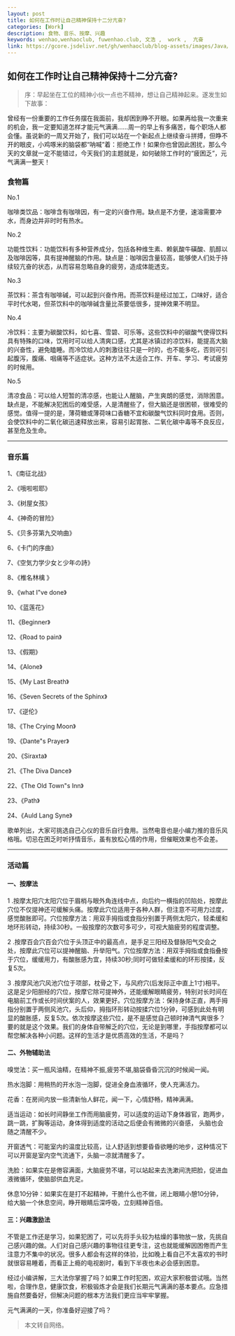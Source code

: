 ```yaml
---
layout: post
title: 如何在工作时让自己精神保持十二分亢奋?
categories: [Work]
description: 食物、音乐、按摩、兴趣
keywords: wenhao,wenhaoclub, fuwenhao.club, 文浩 ,  work ,  亢奋
link: https://gcore.jsdelivr.net/gh/wenhaoclub/blog-assets/images/Java/JVM/head2.jpg
---
```


## 如何在工作时让自己精神保持十二分亢奋? 
> 序：早起坐在工位的精神小伙一点也不精神，想让自己精神起来。遂发生如下故事： 


曾经有一份重要的工作任务摆在我面前，我却困到睁不开眼。如果再给我一次重来的机会，我一定要知道怎样才能元气满满……周一的早上有多痛苦，每个职场人都会懂。虽说新的一周又开始了，我们可以站在一个新起点上继续奋斗拼搏，但睁不开的眼皮，小鸡啄米的脑袋都“呐喊”着：拒绝工作！如果你也曾因此困扰，那么今天的文章就一定不能错过，今天我们的主题就是，如何破除工作时的“疲困乏”，元气满满一整天！



### 食物篇

No.1

咖啡类饮品：咖啡含有咖啡因，有一定的兴奋作用。缺点是不方便，速溶需要冲水，而身边并非时时有热水。

No.2

功能性饮料：功能饮料有多种营养成分，包括各种维生素、赖氨酸牛磺酸、肌醇以及咖啡因等，具有提神醒脑的作用。缺点是：咖啡因含量较高，能够使人们处于持续较亢奋的状态，从而容易忽略自身的疲劳，造成体能透支。

No.3

茶饮料：茶含有咖啡碱，可以起到兴奋作用。而茶饮料是经过加工，口味好，适合平时代水喝，但茶饮料中的咖啡碱含量比茶要低很多，提神效果不明显。

No.4

冷饮料：主要为碳酸饮料，如七喜、雪碧、可乐等。这些饮料中的碳酸气使得饮料具有特殊的口味，饮用时可以给人清爽口感，尤其是冰镇过的凉饮料，能提高大脑的兴奋性，避免瞌睡。而冷饮给人的刺激往往只是一时的，也不能多吃，否则可引起腹泻，腹痛、咽痛等不适症状。这种方法不太适合工作、开车、学习、考试疲劳的时候用。

No.5

清凉食品：可以给人短暂的清凉感，也能让人醒脑，产生爽朗的感觉，消除困意。缺点是，不能解决犯困后的难受感，人是清醒些了，但大脑还是很困顿，很难受的感觉。值得一提的是，薄荷糖或薄荷味口香糖不宜和碳酸气饮料同时食用。否则，会使饮料中的二氧化碳迅速释放出来，容易引起胃胀、二氧化碳中毒等不良反应，甚至危及生命。

---

### 音乐篇

1、《南征北战》

2、《哦啦啦耶》

3、《树屋女孩》

4、《神奇的冒险》

5、《贝多芬第九交响曲》

6、《卡门的序曲》

7、《空気力学少女と少年の詩》

8、《椎名林檎 》

9、《what I"ve done》

10、《蓝莲花》

11、《Beginner》

12、《Road to pain》

13、《假期》

14、《Alone》

15、《My Last Breath》

16、《Seven Secrets of the Sphinx》

17、《逆伦》

18、《The Crying Moon》

19、《Dante"s Prayer》

20、《Siraxta》

21、《The Diva Dance》

22、《The Old Town"s Inn》

23、《Path》

24、《Auld Lang Syne》

歌单列出，大家可挑选自己心仪的音乐自行食用。当然电音也是小编力推的音乐风格哦。切忌在困乏时听抒情音乐，虽有放松心情的作用，但催眠效果也不会差。

---

### 活动篇

#### 一、按摩法

1 .按摩太阳穴太阳穴位于眉梢与眼外角连线中点，向后约一横指的凹陷处，按摩此穴位不仅提神还可缓解头痛。按摩此穴位适用于各种人群，但注意不可用力过度，感觉酸胀即可。穴位按摩方法：用双手拇指或食指分别置于两侧太阳穴，轻柔缓和地环形转动，持续30秒。一般按摩的次数可多可少，可视大脑疲劳的程度调整。

2 .按摩百会穴百会穴位于头顶正中的最高点，是手足三阳经及督脉阳气交会之处，按摩此穴位可以提神醒脑、升举阳气。穴位按摩方法：用双手拇指或食指叠按于穴位，缓缓用力，有酸胀感为宜，持续30秒;同时可做轻柔缓和的环形按揉，反复5次。

3 .按摩风池穴风池穴位于项部，枕骨之下，与风府穴(后发际正中直上1寸)相平。这是足少阳胆经的穴位，按摩它除可提神外，还能缓解眼睛疲劳，特别对长时间在电脑前工作或长时间伏案的人，效果更好。穴位按摩方法：保持身体正直，两手拇指分别置于两侧风池穴，头后仰，拇指环形转动按揉穴位1分钟，可感到此处有明显的酸胀感，反复5次。依次按摩这些穴位，是不是感觉自己顿时神清气爽很多？要的就是这个效果。我们的身体自带解乏的穴位，无论是到哪里，手指按摩都可以帮您解决各种小问题。这样的生活才是优质高效的生活，不是吗？

#### 二、外物辅助法

嗅觉法：买一瓶风油精，在精神不振,疲劳不堪,脑袋昏昏沉沉的时候闻一闻。

热水泡脚：用稍热的开水泡一泡脚，促进全身血液循环，使人充满活力。

花香：在房间内放一些清新怡人鲜花，闻一下，心情舒畅，精神满满。

适当运动：如长时间静坐工作而用脑疲劳，可以适度的运动下身体器官，跑两步，跳一跳，扩胸等运动，身体得到适度的活动之后便会有微微的兴奋感， 头脑也会随之清醒不少。

开窗透气：可能室内的温度比较高，让人舒适到想要昏昏欲睡的地步，这种情况下可以开窗是室内空气流通下，头脑一凉就清醒多了。

洗脸：如果实在是倦容满面，大脑疲劳不堪，可以站起来去洗漱间洗把脸，促进血液微循环，使脑部供血充足。

休息10分钟：如果实在是打不起精神，干脆什么也不做，闭上眼睛小憩10分钟，给大脑一个休息空间，睁开眼睛后深呼吸，立刻精神百倍。

#### 三：兴趣激励法

不管是工作还是学习，如果犯困了，可以先将手头较为枯燥的事物放一放，先挑自己感兴趣的做。人们对自己感兴趣的事物往往更专注，这也就能缓解因困倦而产生注意力不集中的状况。很多人都会有这样的体验，比如晚上看自己不太喜欢的书时就很容易睡着，而看正上瘾的电视剧时，看到下半夜也未必会感到困意。



经过小编讲解，三大法你掌握了吗？如果工作时犯困，欢迎大家积极尝试哦。当然啦，合理作息，健康饮食，积极锻炼才会是我们长期元气满满的基本要点。应急措施自然要备好，但解决问题的根本方法我们更应当牢牢掌握。

元气满满的一天，你准备好迎接了吗？
> 本文转自网络。
